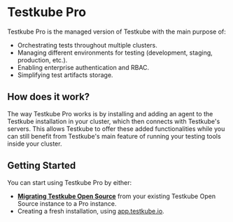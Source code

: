 # Testkube Pro

Testkube Pro is the managed version of Testkube with the main purpose of:
- Orchestrating tests throughout multiple clusters. 
- Managing different environments for testing (development, staging, production, etc.). 
- Enabling enterprise authentication and RBAC.
- Simplifying test artifacts storage.

## How does it work? 

The way Testkube Pro works is by installing and adding an agent to the Testkube installation in your cluster, which then connects with Testkube's servers. This allows Testkube to offer these added functionalities while you can still benefit from Testkube's main feature of running your testing tools inside your cluster. 

## Getting Started 

You can start using Testkube Pro by either: 
- [**Migrating Testkube Open Source**](./transition-from-oss.md) from your existing Testkube Open Source instance to a Pro instance.
- Creating a fresh installation, using [app.testkube.io](https://cloud.testkube.io).